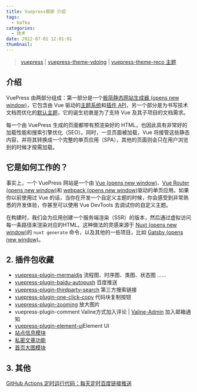 ```yaml
---
title: Vuepress框架 介绍
tags:
  - kafka
categories:
  - 技术
date: 2022-07-01 12:01:01
thumbnail:
---
```


> [vuepress](https://vuepress.vuejs.org/zh/) | [vuepress-theme-vdoing](https://doc.xugaoyi.com/) | [vuepress-theme-reco 主题](https://vuepress-theme-reco.recoluan.com/)

## 介绍

VuePress 由两部分组成：第一部分是一个[极简静态网站生成器 (opens new window)](https://github.com/vuejs/vuepress/tree/master/packages/%40vuepress/core)，它包含由 Vue 驱动的[主题系统](https://vuepress.vuejs.org/zh/theme/)和[插件 API](https://vuepress.vuejs.org/zh/plugin/)，另一个部分是为书写技术文档而优化的[默认主题](https://vuepress.vuejs.org/zh/theme/default-theme-config.html)，它的诞生初衷是为了支持 Vue 及其子项目的文档需求。

每一个由 VuePress 生成的页面都带有预渲染好的 HTML，也因此具有非常好的加载性能和搜索引擎优化（SEO）。同时，一旦页面被加载，Vue 将接管这些静态内容，并将其转换成一个完整的单页应用（SPA），其他的页面则会只在用户浏览到的时候才按需加载。

## 它是如何工作的？

事实上，一个 VuePress 网站是一个由 [Vue (opens new window)](http://vuejs.org/)、[Vue Router (opens new window)](https://github.com/vuejs/vue-router)和 [webpack (opens new window)](http://webpack.js.org/)驱动的单页应用。如果你以前使用过 Vue 的话，当你在开发一个自定义主题的时候，你会感受到非常熟悉的开发体验，你甚至可以使用 Vue DevTools 去调试你的自定义主题。

在构建时，我们会为应用创建一个服务端渲染（SSR）的版本，然后通过虚拟访问每一条路径来渲染对应的HTML。这种做法的灵感来源于 [Nuxt (opens new window)](https://nuxtjs.org/)的 `nuxt generate` 命令，以及其他的一些项目，比如 [Gatsby (opens new window)](https://www.gatsbyjs.org/)。

## 2. 插件包收藏

- [vuepress-plugin-mermaidjs](https://mermaid-js.github.io/mermaid/#/README) 流程图、时序图、类图、状态图 ......
- [vuepress-plugin-baidu-autopush](https://github.com/IOriens/vuepress-plugin-baidu-autopush) 百度推送
- [vuepress-plugin-thirdparty-search](https://www.npmjs.com/package/vuepress-plugin-thirdparty-search) 第三方搜索链接
- [vuepress-plugin-one-click-copy](https://github.com/vxhly/vuepress-plugin-one-click-copy) 代码块复制按钮
- [vuepress-plugin-zooming](https://vuepress-community.netlify.app/zh/plugins/zooming/#%E5%AE%89%E8%A3%85) 放大图片
- vuepress-plugin-comment Valine方式加入评论 | [Valine-Admin](https://github.com/zhaojun1998/Valine-Admin) 加入邮箱通知
- [vuepress-plugin-element-ui](https://www.npmjs.com/package/vuepress-plugin-element-ui/)Element UI
- [站点信息模块](https://notes.youngkbt.cn/about/website/info/)
- [私密文章功能](https://notes.youngkbt.cn/about/website/private/)
- [首页大图模块](https://notes.youngkbt.cn/about/website/index-big-img/)

## 3. 其他

[GitHub Actions 定时运行代码：每天定时百度链接推送](https://xugaoyi.com/pages/f44d2f9ad04ab8d3/)

